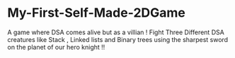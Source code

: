 # My-First-Self-Made-2DGame
A game where DSA comes alive but as a villian ! Fight Three Different DSA creatures like Stack , Linked lists and Binary trees using the sharpest sword on the planet of our hero knight !!
